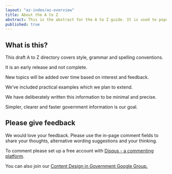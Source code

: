 ```yaml
---
layout: "az-index/az-overview"
title: About the A to Z
abstract: This is the abstract for the A to Z guide. It is used to populate a blurb on the content guide homepage.
published: true
---
```


## What is this?

This draft A to Z directory covers style, grammar and spelling conventions.

It is an early release and not complete.

New topics will be added over time based on interest and feedback.

We’ve included practical examples which we plan to extend.
 
We have deliberately written this information to be minimal and precise.

Simpler, clearer and faster government information is our goal.

## Please give feedback

We would love your feedback. Please use the in-page comment fields to share your thoughts, alternative wording suggestions and your thinking. 

To comment please set up a free account with [Disqus - a commenting platform](https://disqus.com "Disqus"). 

You can also join our [Content Design in Government Google Group.](https://groups.google.com/a/digital.gov.au/forum/?hl=en#!forum/content-design-in-government "Content Design in Government Google Group.")
